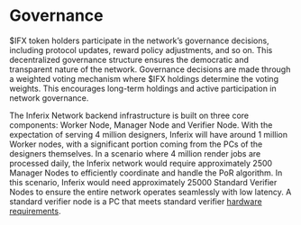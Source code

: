 # Governance

\$IFX token holders participate in the network’s governance decisions, including protocol updates, reward policy adjustments, and so on. This decentralized governance structure ensures the democratic and transparent nature of the network. Governance decisions are made through a weighted voting mechanism where \$IFX holdings determine the voting weights. This encourages long-term holdings and active participation in network governance.

The Inferix Network backend infrastructure is built on three core components: Worker Node, Manager Node and Verifier Node. With the expectation of serving 4 million designers, Inferix will have around $1$ million Worker nodes, with a significant portion coming from the PCs of the designers themselves. In a scenario where 4 million render jobs are processed daily, the Inferix network would require approximately 2500 Manager Nodes to efficiently coordinate and handle the PoR algorithm. In this scenario, Inferix would need approximately 25000 Standard Verifier Nodes to ensure the entire network operates seamlessly with low latency. A standard verifier node is a PC that meets standard verifier [hardware requirements](/inferix-whitepaper/appendix-c-hardware-requirements-for-nodes.md).
